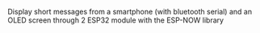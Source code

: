 Display short messages from a smartphone (with bluetooth serial) and an OLED screen through 2 ESP32 module with the ESP-NOW library
